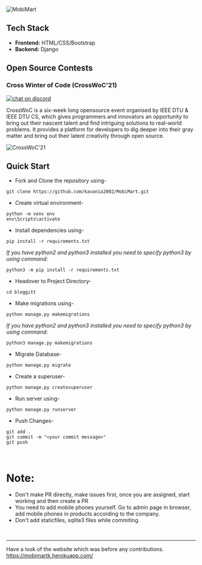 ![MobiMart](https://socialify.git.ci/kavania2002/MobiMart/image?description=1&descriptionEditable=MobiMart%20is%20a%20mobile%20shopping%20website.%20Very%20useful%20for%20Django%20beginner.&font=Bitter&forks=1&issues=1&language=1&owner=1&pattern=Plus&pulls=1&stargazers=1&theme=Light)
<br>

## Tech Stack
- **Frontend:** HTML/CSS/Bootstrap
- **Backend:** Django

## Open Source Contests

### Cross Winter of Code (CrossWoC'21)

[![chat on discord](https://img.shields.io/badge/chat-on%20discord-brightgreen)](https://discord.gg/QugF4JAw)

CrossWoC is a six-week long opensource event organised by IEEE DTU & IEEE DTU CS, which gives programmers and innovators an opportunity to bring out their nascent talent and find intriguing solutions to real-world problems. It provides a platform for developers to dig deeper into their gray matter and bring out their latent creativity through open source.

<div>
<img src="https://crosswoc.ieeedtu.in/images/imgcw.png" alt = "CrossWoC'21"/>
</div>

## Quick Start

- Fork and Clone the repository using-
```
git clone https://github.com/kavania2002/MobiMart.git
```
- Create virtual environment-
```
python -m venv env
env\Scripts\activate
```
- Install dependencies using-
```
pip install -r requirements.txt
```
*If you have python2 and python3 installed you need to specify python3 by using command:*
```
python3 -m pip install -r requirements.txt
```

- Headover to Project Directory- 
```
cd bloggitt
```
- Make migrations using-
```
python manage.py makemigrations
```
*If you have python2 and python3 installed you need to specify python3 by using command:*
```
python3 manage.py makemigrations
```

- Migrate Database-
```
python manage.py migrate
```
- Create a superuser-
```
python manage.py createsuperuser
```
- Run server using-
```
python manage.py runserver
```
- Push Changes-
```
git add .
git commit -m "<your commit message>"
git push
```
<br>


# Note:

- Don't make PR directly, make issues first, once you are assigned, start working and then create a PR
- You need to add mobile phones yourself. Go to admin page in browser, add mobile phones in products according to the company.
- Don't add staticfiles, sqlite3 files while commiting.
<br>
<hr>

Have a look of the website which was before any contributions.   
https://mobimartk.herokuapp.com/
